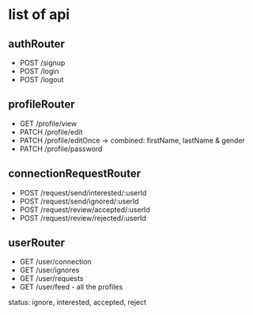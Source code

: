 # list of api

## authRouter
- POST /signup
- POST /login
- POST /logout

## profileRouter
- GET /profile/view
- PATCH /profile/edit
- PATCH /profile/editOnce -> combined: firstName, lastName & gender
- PATCH /profile/password

## connectionRequestRouter
- POST /request/send/interested/:userId
- POST /request/send/ignored/:userId
- POST /request/review/accepted/:userId 
- POST /request/review/rejected/:userId

## userRouter
- GET /user/connection
- GET /user/ignores 
- GET /user/requests
- GET /user/feed - all the profiles

status: ignore, interested, accepted, reject 

